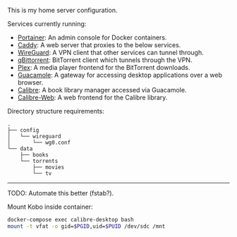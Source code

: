 This is my home server configuration.

Services currently running:

- [Portainer](https://portainer.io): An admin console for Docker containers.
- [Caddy](https://caddyserver.com): A web server that proxies to the below services.
- [WireGuard](https://wireguard.com): A VPN client that other services can tunnel through.
- [qBittorrent](https://qbittorrent.org): BitTorrent client which tunnels through the VPN.
- [Plex](https://plex.tv): A media player frontend for the BitTorrent downloads.
- [Guacamole](https://guacamole.apache.org): A gateway for accessing desktop applications over a web browser.
- [Calibre](https://calibre-ebook.com): A book library manager accessed via Guacamole.
- [Calibre-Web](https://github.com/janeczku/calibre-web): A web frontend for the Calibre library.

Directory structure requirements:

```
.
├── config
│   └── wireguard
│       └── wg0.conf
└── data
    ├── books
    └── torrents
        ├── movies
        └── tv
```

---

TODO: Automate this better (fstab?).

Mount Kobo inside container:

```sh
docker-compose exec calibre-desktop bash
mount -t vfat -o gid=$PGID,uid=$PUID /dev/sdc /mnt
```
